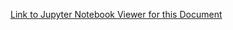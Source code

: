 [Link to Jupyter Notebook Viewer for this Document](https://nbviewer.org/github/mjbancro/HelpfulGISProgrammingLinks/blob/main/GIS%20Programming%20Links.ipynb)
